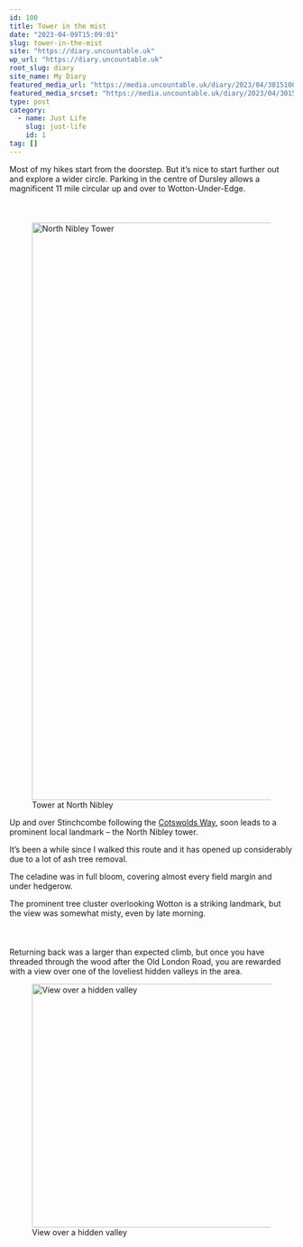 ```yaml
---
id: 100
title: Tower in the mist
date: "2023-04-09T15:09:01"
slug: tower-in-the-mist
site: "https://diary.uncountable.uk"
wp_url: "https://diary.uncountable.uk"
root_slug: diary
site_name: My Diary
featured_media_url: "https://media.uncountable.uk/diary/2023/04/30151001/IMG20230409112042.webp"
featured_media_srcset: "https://media.uncountable.uk/diary/2023/04/30151001/IMG20230409112042-300x170.webp 300w, https://media.uncountable.uk/diary/2023/04/30151001/IMG20230409112042-1024x580.webp 1024w, https://media.uncountable.uk/diary/2023/04/30151001/IMG20230409112042-150x150.webp 150w, https://media.uncountable.uk/diary/2023/04/30151001/IMG20230409112042-1920x1088.webp 1920w, https://media.uncountable.uk/diary/2023/04/30151001/IMG20230409112042.webp 2000w"
type: post
category:
  - name: Just Life
    slug: just-life
    id: 1
tag: []
---
```



<p>Most of my hikes start from the doorstep.  But it&#8217;s nice to start further out and explore a wider circle.  Parking in the centre of Dursley allows a magnificent 11 mile circular up and over to Wotton-Under-Edge.</p>


<style>.kb-row-layout-id_06307c-17 > .kt-row-column-wrap{align-content:start;}:where(.kb-row-layout-id_06307c-17 > .kt-row-column-wrap) > .wp-block-kadence-column{justify-content:start;}.kb-row-layout-id_06307c-17 > .kt-row-column-wrap{column-gap:var(--global-kb-gap-md, 2rem);row-gap:var(--global-kb-gap-md, 2rem);padding-top:var(--global-kb-spacing-sm, 1.5rem);padding-bottom:var(--global-kb-spacing-sm, 1.5rem);grid-template-columns:repeat(2, minmax(0, 1fr));}.kb-row-layout-id_06307c-17 > .kt-row-layout-overlay{opacity:0.30;}@media all and (max-width: 1024px){.kb-row-layout-id_06307c-17 > .kt-row-column-wrap{grid-template-columns:repeat(2, minmax(0, 1fr));}}@media all and (max-width: 767px){.kb-row-layout-id_06307c-17 > .kt-row-column-wrap{grid-template-columns:minmax(0, 1fr);}}</style><div class="kb-row-layout-wrap kb-row-layout-id_06307c-17 alignnone wp-block-kadence-rowlayout"><div class="kt-row-column-wrap kt-has-2-columns kt-row-layout-equal kt-tab-layout-inherit kt-mobile-layout-row kt-row-valign-top">
<style>.kadence-column_b1c13d-04 > .kt-inside-inner-col,.kadence-column_b1c13d-04 > .kt-inside-inner-col:before{border-top-left-radius:0px;border-top-right-radius:0px;border-bottom-right-radius:0px;border-bottom-left-radius:0px;}.kadence-column_b1c13d-04 > .kt-inside-inner-col{column-gap:var(--global-kb-gap-sm, 1rem);}.kadence-column_b1c13d-04 > .kt-inside-inner-col{flex-direction:column;}.kadence-column_b1c13d-04 > .kt-inside-inner-col > .aligncenter{width:100%;}.kadence-column_b1c13d-04 > .kt-inside-inner-col:before{opacity:0.3;}.kadence-column_b1c13d-04{position:relative;}@media all and (max-width: 1024px){.kadence-column_b1c13d-04 > .kt-inside-inner-col{flex-direction:column;justify-content:center;}}@media all and (max-width: 767px){.kadence-column_b1c13d-04 > .kt-inside-inner-col{flex-direction:column;justify-content:center;}}</style>
<div class="wp-block-kadence-column kadence-column_b1c13d-04"><div class="kt-inside-inner-col"><style>.kb-image_eb3d6a-26 .kb-image-has-overlay:after{opacity:0.3;}</style>
<figure class="wp-block-kadence-image kb-image_eb3d6a-26 size-large"><img loading="lazy" decoding="async" width="781" height="1024" src="https://media.uncountable.uk/diary/2023/04/30151255/IMG20230409104603-781x1024.webp" alt="North Nibley Tower" class="kb-img wp-image-102" srcset="https://media.uncountable.uk/diary/2023/04/30151255/IMG20230409104603-781x1024.webp 781w, https://media.uncountable.uk/diary/2023/04/30151255/IMG20230409104603-229x300.webp 229w, https://media.uncountable.uk/diary/2023/04/30151255/IMG20230409104603-1465x1920.webp 1465w, https://media.uncountable.uk/diary/2023/04/30151255/IMG20230409104603-scaled.webp 1953w" sizes="auto, (max-width: 781px) 100vw, 781px" /><figcaption>Tower at North Nibley</figcaption></figure>
</div></div>


<style>.kadence-column_68e54c-85 > .kt-inside-inner-col,.kadence-column_68e54c-85 > .kt-inside-inner-col:before{border-top-left-radius:0px;border-top-right-radius:0px;border-bottom-right-radius:0px;border-bottom-left-radius:0px;}.kadence-column_68e54c-85 > .kt-inside-inner-col{column-gap:var(--global-kb-gap-sm, 1rem);}.kadence-column_68e54c-85 > .kt-inside-inner-col{flex-direction:column;}.kadence-column_68e54c-85 > .kt-inside-inner-col > .aligncenter{width:100%;}.kadence-column_68e54c-85 > .kt-inside-inner-col:before{opacity:0.3;}.kadence-column_68e54c-85{position:relative;}@media all and (max-width: 1024px){.kadence-column_68e54c-85 > .kt-inside-inner-col{flex-direction:column;justify-content:center;}}@media all and (max-width: 767px){.kadence-column_68e54c-85 > .kt-inside-inner-col{flex-direction:column;justify-content:center;}}</style>
<div class="wp-block-kadence-column kadence-column_68e54c-85"><div class="kt-inside-inner-col">
<p>Up and over Stinchcombe following the <a href="https://www.nationaltrail.co.uk/en_GB/trails/cotswold-way/">Cotswolds Way</a>, soon leads to a prominent local landmark &#8211; the North Nibley tower.</p>



<p>It&#8217;s been a while since I walked this route and it has opened up considerably due to a lot of ash tree removal.</p>



<p>The celadine was in full bloom, covering almost every field margin and under hedgerow.</p>



<p>The prominent tree cluster overlooking Wotton is a striking landmark, but the view was somewhat misty, even by late morning.</p>
</div></div>

</div></div>


<p>Returning back was a larger than expected climb, but once you have threaded through the wood after the Old London Road, you are rewarded with  a view over one of the loveliest hidden valleys in the area.</p>


<style>.kb-image_245b1f-27 .kb-image-has-overlay:after{opacity:0.3;}</style>
<div class="wp-block-kadence-image kb-image_245b1f-27"><figure class="aligncenter size-large"><img loading="lazy" decoding="async" width="1024" height="432" src="https://media.uncountable.uk/diary/2023/04/30152234/IMG20230409130847-1024x432.webp" alt="View over a hidden valley" class="kb-img wp-image-103" srcset="https://media.uncountable.uk/diary/2023/04/30152234/IMG20230409130847-1024x432.webp 1024w, https://media.uncountable.uk/diary/2023/04/30152234/IMG20230409130847-300x127.webp 300w, https://media.uncountable.uk/diary/2023/04/30152234/IMG20230409130847-1920x810.webp 1920w, https://media.uncountable.uk/diary/2023/04/30152234/IMG20230409130847.webp 2000w" sizes="auto, (max-width: 1024px) 100vw, 1024px" /><figcaption>View over a hidden valley</figcaption></figure></div>
